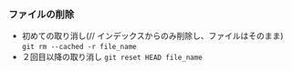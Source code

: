### ファイルの削除
- 初めての取り消し(// インデックスからのみ削除し、ファイルはそのまま)
`git rm --cached -r file_name`
- ２回目以降の取り消し
`git reset HEAD file_name`